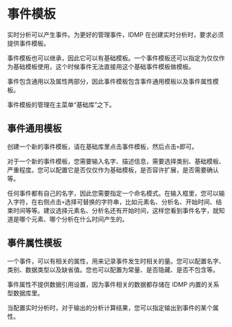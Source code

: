 # 事件模板

实时分析可以产生事件。为更好的管理事件，IDMP 在创建实时分析时，要求必须提供事件模板。

事件模板也可以继承，因此它可以有基础模板。一个事件模板还可以指定为仅仅作为基础模板使用，这个时候事件无法直接用这个基础事件模板做模板。

事件包含通用以及属性两部分，因此事件模板包含事件通用模板以及事件属性模板。

事件模板的管理在主菜单“基础库”之下。

## 事件通用模板

创建一个新的事件模板，请在基础库里点击事件模板，然后点击`+`即可。

对于一个新的事件模板，您需要输入名字、描述信息，需要选择类别、基础模板、严重程度。您可以配置它是否仅仅作为基础模板，是否容许扩展，是否需要确认等。

任何事件都有自己的名字，因此您需要指定一个命名模式。在输入框里，您可以输入字符，在右侧点击`+`选择可替换的字符串，比如元素名、分析名、开始时间、结束时间等等。建议选择元素名、分析名还有开始时间，这样您看到事件名字，就知道是哪个元素、哪个分析在什么时间产生的。

## 事件属性模板

一个事件，可以有相关的属性，用来记录事件发生时相关的量。您可以配置名字、类别、数据类型以及缺省值。您也可以配置为常量、是否隐藏、是否不包含等。

事件属性不提供数据引用设置，因为事件相关的数据都存储在 IDMP 内置的关系型数据库里。

当配置实时分析时，对于输出的分析计算结果，您可以指定输出到事件的某个属性。

